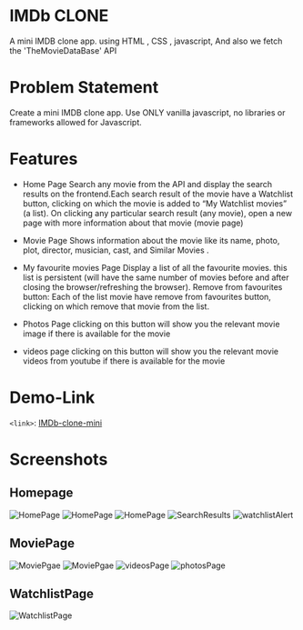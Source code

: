 # IMDb CLONE

A mini IMDB clone app. using HTML , CSS , javascript, And also we fetch the 'TheMovieDataBase' API

# Problem Statement

Create a mini IMDB clone app. Use ONLY vanilla javascript, no libraries or frameworks allowed for Javascript.

# Features

- Home Page
  Search any movie from the API and display the search results on the frontend.Each search result of the movie have a Watchlist button, clicking on which the movie is added to “My Watchlist movies” (a list). On clicking any particular search result (any movie), open a new page with more information about that movie (movie page)

- Movie Page
  Shows information about the movie like its name, photo, plot, director, musician, cast, and Similar Movies .

- My favourite movies Page
  Display a list of all the favourite movies.
  this list is persistent (will have the same number of movies before and after closing the browser/refreshing the browser).
  Remove from favourites button: Each of the list movie have remove from favourites button, clicking on which remove that movie from the list.

- Photos Page
  clicking on this button will show you the relevant movie image if there is available for the movie

- videos page
  clicking on this button will show you the relevant movie videos from youtube if there is available for the movie

# Demo-Link

`<link>`: [IMDb-clone-mini](https://imdb-mini-clone.netlify.app/index.html)

# Screenshots

## Homepage

![HomePage](/assets/HomePage1.jpg)
![HomePage](/assets/HomePage2.jpg)
![HomePage](/assets/FooterAndHomePage3.jpg)
![SearchResults](/Assets/SearchResultPage.jpg)
![watchlistAlert](/Assets/AddedToWatchlistAlert.jpg)

## MoviePage

![MoviePgae](/Assets/MoviePage1.jpg)
![MoviePgae](/Assets/MoviePage2.jpg)
![videosPage](/Assets/MoviePageVideos.jpg)
![photosPage](/Assets/MoviePagePhotos.jpg)

## WatchlistPage

![WatchlistPage](/Assets/WatchlistPage.jpg)
